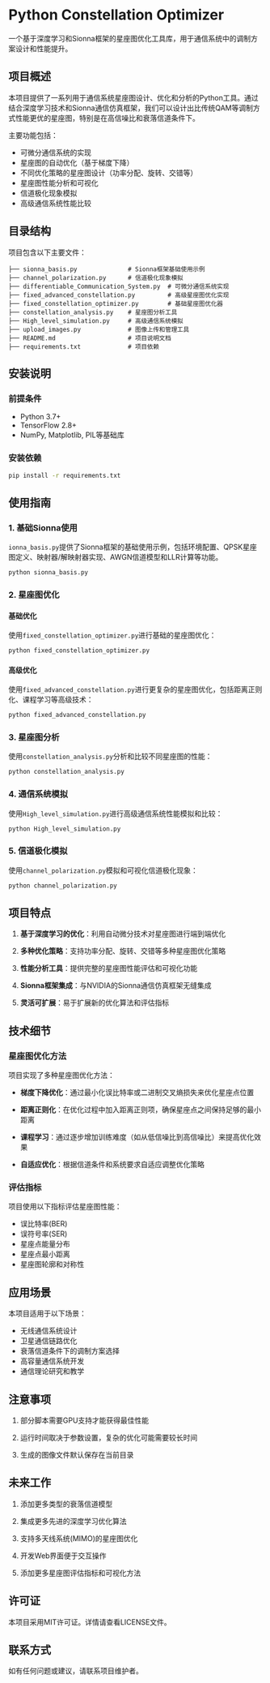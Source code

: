 # Python Constellation Optimizer

一个基于深度学习和Sionna框架的星座图优化工具库，用于通信系统中的调制方案设计和性能提升。

## 项目概述

本项目提供了一系列用于通信系统星座图设计、优化和分析的Python工具。通过结合深度学习技术和Sionna通信仿真框架，我们可以设计出比传统QAM等调制方式性能更优的星座图，特别是在高信噪比和衰落信道条件下。

主要功能包括：
- 可微分通信系统的实现
- 星座图的自动优化（基于梯度下降）
- 不同优化策略的星座图设计（功率分配、旋转、交错等）
- 星座图性能分析和可视化
- 信道极化现象模拟
- 高级通信系统性能比较

## 目录结构

项目包含以下主要文件：

```
├── sionna_basis.py              # Sionna框架基础使用示例
├── channel_polarization.py      # 信道极化现象模拟
├── differentiable_Communication_System.py  # 可微分通信系统实现
├── fixed_advanced_constellation.py         # 高级星座图优化实现
├── fixed_constellation_optimizer.py        # 基础星座图优化器
├── constellation_analysis.py    # 星座图分析工具
├── High_level_simulation.py     # 高级通信系统模拟
├── upload_images.py             # 图像上传和管理工具
├── README.md                    # 项目说明文档
├── requirements.txt             # 项目依赖
```

## 安装说明

### 前提条件
- Python 3.7+ 
- TensorFlow 2.8+ 
- NumPy, Matplotlib, PIL等基础库

### 安装依赖

```bash
pip install -r requirements.txt
```

## 使用指南

### 1. 基础Sionna使用

`ionna_basis.py`提供了Sionna框架的基础使用示例，包括环境配置、QPSK星座图定义、映射器/解映射器实现、AWGN信道模型和LLR计算等功能。

```bash
python sionna_basis.py
```

### 2. 星座图优化

#### 基础优化
使用`fixed_constellation_optimizer.py`进行基础的星座图优化：

```bash
python fixed_constellation_optimizer.py
```

#### 高级优化
使用`fixed_advanced_constellation.py`进行更复杂的星座图优化，包括距离正则化、课程学习等高级技术：

```bash
python fixed_advanced_constellation.py
```

### 3. 星座图分析

使用`constellation_analysis.py`分析和比较不同星座图的性能：

```bash
python constellation_analysis.py
```

### 4. 通信系统模拟

使用`High_level_simulation.py`进行高级通信系统性能模拟和比较：

```bash
python High_level_simulation.py
```

### 5. 信道极化模拟

使用`channel_polarization.py`模拟和可视化信道极化现象：

```bash
python channel_polarization.py
```

## 项目特点

1. **基于深度学习的优化**：利用自动微分技术对星座图进行端到端优化

2. **多种优化策略**：支持功率分配、旋转、交错等多种星座图优化策略

3. **性能分析工具**：提供完整的星座图性能评估和可视化功能

4. **Sionna框架集成**：与NVIDIA的Sionna通信仿真框架无缝集成

5. **灵活可扩展**：易于扩展新的优化算法和评估指标

## 技术细节

### 星座图优化方法

项目实现了多种星座图优化方法：

- **梯度下降优化**：通过最小化误比特率或二进制交叉熵损失来优化星座点位置

- **距离正则化**：在优化过程中加入距离正则项，确保星座点之间保持足够的最小距离

- **课程学习**：通过逐步增加训练难度（如从低信噪比到高信噪比）来提高优化效果

- **自适应优化**：根据信道条件和系统要求自适应调整优化策略

### 评估指标

项目使用以下指标评估星座图性能：

- 误比特率(BER)
- 误符号率(SER)
- 星座点能量分布
- 星座点最小距离
- 星座图轮廓和对称性

## 应用场景

本项目适用于以下场景：

- 无线通信系统设计
- 卫星通信链路优化
- 衰落信道条件下的调制方案选择
- 高容量通信系统开发
- 通信理论研究和教学

## 注意事项

1. 部分脚本需要GPU支持才能获得最佳性能

2. 运行时间取决于参数设置，复杂的优化可能需要较长时间

3. 生成的图像文件默认保存在当前目录

## 未来工作

1. 添加更多类型的衰落信道模型

2. 集成更多先进的深度学习优化算法

3. 支持多天线系统(MIMO)的星座图优化

4. 开发Web界面便于交互操作

5. 添加更多星座图评估指标和可视化方法

## 许可证

本项目采用MIT许可证。详情请查看LICENSE文件。

## 联系方式

如有任何问题或建议，请联系项目维护者。